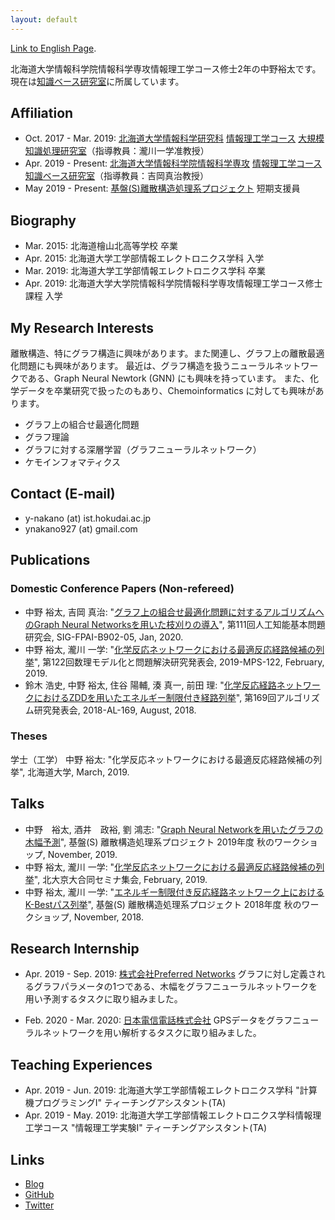 ```yaml
---
layout: default
---
```

[Link to English Page](./).

北海道大学情報科学院情報科学専攻情報理工学コース修士2年の中野裕太です。
現在は[知識ベース研究室](http://www-kb.ist.hokudai.ac.jp/)に所属しています。

## Affiliation
- Oct. 2017 - Mar. 2019: [北海道大学](http://hokudai.ac.jp/)[情報科学研究科](https://www.ist.hokudai.ac.jp/) [情報理工学コース](https://www.csit.ist.hokudai.ac.jp/) [大規模知識処理研究室](https://art.ist.hokudai.ac.jp/)（指導教員：瀧川一学准教授）
- Apr. 2019 - Present: [北海道大学](http://hokudai.ac.jp/)[情報科学院情報科学専攻](https://www.ist.hokudai.ac.jp/) [情報理工学コース](https://www.csit.ist.hokudai.ac.jp/) [知識ベース研究室](http://www-kb.ist.hokudai.ac.jp/)（指導教員：吉岡真治教授）
- May 2019 - Present: [基盤(S)離散構造処理系プロジェクト](https://www-erato.ist.hokudai.ac.jp/) 短期支援員

## Biography
- Mar. 2015: 北海道檜山北高等学校 卒業
- Apr. 2015: 北海道大学工学部情報エレクトロニクス学科 入学
- Mar. 2019: 北海道大学工学部情報エレクトロニクス学科 卒業
- Apr. 2019: 北海道大学大学院情報科学院情報科学専攻情報理工学コース修士課程 入学

## My Research Interests
離散構造、特にグラフ構造に興味があります。また関連し、グラフ上の離散最適化問題にも興味があります。
最近は、グラフ構造を扱うニューラルネットワークである、Graph Neural Newtork (GNN) にも興味を持っています。
また、化学データを卒業研究で扱ったのもあり、Chemoinformatics に対しても興味があります。

- グラフ上の組合せ最適化問題
- グラフ理論
- グラフに対する深層学習（グラフニューラルネットワーク）
- ケモインフォマティクス

## Contact (E-mail)
- y-nakano (at) ist.hokudai.ac.jp
- ynakano927 (at) gmail.com

## Publications
### Domestic Conference Papers (Non-refereed)
- 中野 裕太, 吉岡 真治: "[グラフ上の組合せ最適化問題に対するアルゴリズムへのGraph Neural Networksを用いた枝刈りの導入](https://jsai.ixsq.nii.ac.jp/ej/?action=pages_view_main&active_action=repository_view_main_item_detail&item_id=10610&item_no=1&page_id=13&block_id=23)", 第111回人工知能基本問題研究会, SIG-FPAI-B902-05, Jan, 2020.
- 中野 裕太, 瀧川 一学: "[化学反応ネットワークにおける最適反応経路候補の列挙](https://ipsj.ixsq.nii.ac.jp/ej/index.php?active_action=repository_view_main_item_detail&page_id=13&block_id=8&item_id=194479&item_no=1)", 第122回数理モデル化と問題解決研究発表会, 2019-MPS-122, February, 2019.
- 鈴木 浩史, 中野 裕太, 住谷 陽輔, 湊 真一, 前田 理: "[化学反応経路ネットワークにおけるZDDを用いたエネルギー制限付き経路列挙](https://ipsj.ixsq.nii.ac.jp/ej/?action=pages_view_main&active_action=repository_view_main_item_detail&item_id=191038&item_no=1&page_id=13&block_id=8)", 第169回アルゴリズム研究発表会, 2018-AL-169, August, 2018.

### Theses
学士（工学）
中野 裕太: "化学反応ネットワークにおける最適反応経路候補の列挙", 北海道大学, March, 2019.

## Talks
- 中野　裕太, 酒井　政裕, 劉 鴻志: "[Graph Neural Networkを用いたグラフの木幅予測](http://www-erato.ist.hokudai.ac.jp/html/php/sub_html.php?id=56)", 基盤(S) 離散構造処理系プロジェクト 2019年度 秋のワークショップ, November, 2019.
- 中野 裕太, 瀧川 一学: "[化学反応ネットワークにおける最適反応経路候補の列挙](http://www-erato.ist.hokudai.ac.jp/html/php/sub_html.php?id=51)", 北大京大合同セミナ集会, February, 2019.
- 中野 裕太, 瀧川 一学: "[エネルギー制限付き反応経路ネットワーク上におけるK-Bestパス列挙](http://www-erato.ist.hokudai.ac.jp/html/php/sub_html.php?id=47)", 基盤(S) 離散構造処理系プロジェクト 2018年度 秋のワークショップ, November, 2018.

## Research Internship
- Apr. 2019 - Sep. 2019: [株式会社Preferred Networks](https://preferred.jp/)
グラフに対し定義されるグラフパラメータの1つである、木幅をグラフニューラルネットワークを用い予測するタスクに取り組みました。

- Feb. 2020 - Mar. 2020: [日本電信電話株式会社](https://www.ntt.co.jp/about/index.html)
GPSデータをグラフニューラルネットワークを用い解析するタスクに取り組みました。

## Teaching Experiences
- Apr. 2019 - Jun. 2019: 北海道大学工学部情報エレクトロニクス学科 "計算機プログラミングⅠ" ティーチングアシスタント(TA)
- Apr. 2019 - May. 2019: 北海道大学工学部情報エレクトロニクス学科情報理工学コース "情報理工学実験I" ティーチングアシスタント(TA)

## Links
- [Blog](https://mits58.hatenablog.com/)
- [GitHub](https://github.com/mits58)
- [Twitter](https://twitter.com/mits58)
